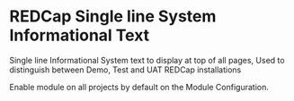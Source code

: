  
# REDCap Single line System Informational Text
 

 Single line Informational System text to display at top of all pages, Used to distinguish between Demo, Test and UAT REDCap installations
 
 
 Enable module on all projects by default on the Module Configuration.
